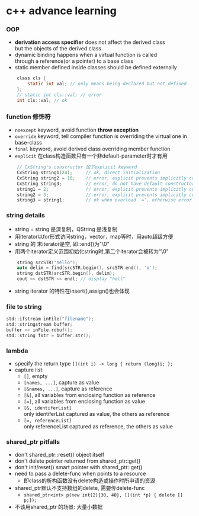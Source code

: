 # c++ advance learning
### OOP
+ **derivation access specifier** does not affect the derived class</br>
but the objects of the derived class.
+ dynamic binding happens when a virtual function is called</br>
through a reference(or a pointer) to a base class
+ static member defined inside classes should be defined externally
```c
    class cls {
        static int val; // only means being declared but not defined
    };
    // static int cls::val; // error
    int cls::val; // ok 
```
### function 修饰符
+ `noexcept` keyword, avoid function **throw exception**
+ `override` keyword, tell compiler function is overriding the virtual one in base-class
+ `final` keyword, avoid derived class overriding member function
+ `explicit` 在class构造函数只有一个非default-parameter时才有用
```c
    // CxString's constructor 加了explicit keyword
    CxString string1(24);     // ok, direct initialization
    CxString string2 = 10;    // error, explicit prevents implicitly converting
    CxString string3;         // error, do not have default constructor
    string1 = 2;              // error, explicit prevents implicitly converting
    string2 = 3;              // error, explicit prevents implicitly converting
    string3 = string1;        // ok when overload '=', otherwise error
```

### string details
+ string = string 是深复制，QString 是浅复制
+ 用iterator以for形式访问string，vector，map等时，用auto超级方便
+ string 的 末iterator是空, 即::end()为"\0"
+ 用两个iterator定义范围初始化string时,第二个iterator会被转为"\0"
```c
    string srcSTR("hello");
    auto delim = find(srcSTR.begin(), srcSTR.end(), 'o');
    string dstSTR(srcSTR.begin(), delim);
    cout << dstSTR << endl; // display "hell"
```
+ string iterator 的特性在insert(),assign()也会体现

### file to string
```c
std::ifstream inFile("filename");
std::stringstream buffer;
buffer << inFile.rdbuf();
std::string fstr = buffer.str();
```

### lambda
+ specify the return type
    `[](int i) -> long { return (long)i; };`
+ capture list:
    + `[]`, empty
    + `[names, ...]`, capture as value
    + `[&names, ...]`, capture as reference
    + `[&]`, all variables from enclosing function as reference
    + `[=]`, all variables from enclosing function as value
    + `[&, identiferList]`</br>
        only identiferList captured as value, the others as reference
    + `[=, referenceList]`</br>
        only referenceList captured as reference, the others as value

### shared\_ptr pitfalls
+ don't shared\_ptr::reset() object itself
+ don't delete pointer returned from shared\_ptr::get()
+ don't init/reset() smart pointer with shared\_ptr::get()
+ need to pass a delete-func when points to a resource
    + 即class的析构函数没有delete构造或操作时所申请的资源
+ shared\_ptr默认不支持数组的delete, 需要传delete-func
    + `shared_ptr<int> p(new int[2]{30, 40}, [](int *p) { delete [] p;});`
+ 不该用shared_ptr 的场景: 大量小数据